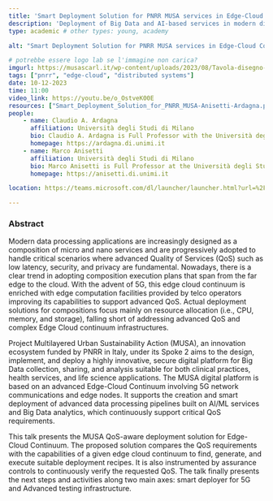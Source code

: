 ```yaml
---
title: 'Smart Deployment Solution for PNRR MUSA services in Edge-Cloud Continuum'
description: 'Deployment of Big Data and AI-based services in modern distributed systems, at the basis of the innovation ecosystem developed as part of the PNRRR project MUSA'
type: academic # other types: young, academy

alt: "Smart Deployment Solution for PNRR MUSA services in Edge-Cloud Continuum"

# potrebbe essere logo lab se l'immagine non carica?
imgurl: https://musascarl.it/wp-content/uploads/2023/08/Tavola-disegno-4.png
tags: ["pnrr", "edge-cloud", "distributed systems"]
date: 10-12-2023
time: 11:00
video_link: https://youtu.be/o_OstveK00E
resources: ["Smart_Deployment_Solution_for_PNRR_MUSA-Anisetti-Ardagna.pdf"]
people:
    - name: Claudio A. Ardagna
      affiliation: Università degli Studi di Milano
      bio: Claudio A. Ardagna is Full Professor with the Università degli Studi di Milano, the Director of the CINI National Lab on Data Science, and co-founder of Moon Cloud srl. His research interests are in the areas of cloud-edge security and assurance, distributed system certification, machine learning, and data science, where he published more than 150 contributions in international journals, conference/workshop proceedings, and chapters in international books. He is the winner of the ERCIM (European Research Consortium for Informatics and Mathematics) WG STM 2009 Award for the Best Ph.D. Thesis on Security and Trust Management. He has been visiting professor at Université Jean Moulin Lyon 3 and visiting researcher at Beijing University of Posts and Telecommunications, Khalifa University, George Mason University. He is member of the Steering Committee of IEEE Transactions on Cloud Computing, member of the editorial board of the IEEE Transactions on Cloud Computing and IEEE Transactions on Services Computing, and secretary of the IEEE Technical Committee on Services Computing. He is General Chair for IEEE ICWS 2024.
      homepage: https://ardagna.di.unimi.it
    - name: Marco Anisetti
      affiliation: Università degli Studi di Milano
      bio: Marco Anisetti is Full Professor at the Università degli Studi di Milano. His research interests are in the area of computational intelligence, and its application to the design and evaluation of complex systems. He has been investigating innovative solutions in the area of cloud security assurance evaluation. In this area he defined a new scheme for continuous and incremental cloud security certification, based on distributed assurance evaluation architecture.
      homepage: https://anisetti.di.unimi.it

location: https://teams.microsoft.com/dl/launcher/launcher.html?url=%2F_%23%2Fl%2Fmeetup-join%2F19%3Ameeting_N2Y4YTliODItYzRjMC00NTJlLTliMTYtNTc5NDNlMGZmNWMw%40thread.v2%2F0%3Fcontext%3D%257b%2522Tid%2522%253a%252213b55eef-7018-4674-a3d7-cc0db06d545c%2522%252c%2522Oid%2522%253a%25226afb8774-30dd-49f0-87e8-2e09591d0107%2522%257d%26anon%3Dtrue&type=meetup-join&deeplinkId=0cc1955a-ead0-44be-aa58-d670e7a8bf27&directDl=true&msLaunch=true&enableMobilePage=true&suppressPrompt=true

---
```


### Abstract

Modern data processing applications are increasingly designed as a composition of micro and nano services and are progressively adopted to handle critical scenarios where advanced Quality of Services (QoS) such as low latency, security, and privacy are fundamental. Nowadays, there is a clear trend in adopting composition execution plans that span from the far edge to the cloud. With the advent of 5G, this edge cloud continuum is enriched with edge computation facilities provided by telco operators improving its capabilities to support advanced QoS. Actual deployment solutions for compositions focus mainly on resource allocation (i.e., CPU, memory, and storage), falling short of addressing advanced QoS and complex Edge Cloud continuum infrastructures.

Project Multilayered Urban Sustainability Action (MUSA), an innovation ecosystem funded by PNRR in Italy, under its Spoke 2 aims to the design, implement, and deploy a highly innovative, secure digital platform for Big Data collection, sharing, and analysis suitable for both clinical practices, health services, and life science applications. The MUSA digital platform is based on an advanced Edge-Cloud Continuum involving 5G network communications and edge nodes. It supports the creation and smart deployment of advanced data processing pipelines built on AI/ML services and Big Data analytics, which continuously support critical QoS requirements.

This talk presents the MUSA QoS-aware deployment solution for Edge-Cloud Continuum. The proposed solution compares the QoS requirements with the capabilities of a given edge cloud continuum to find, generate, and execute suitable deployment recipes. It is also instrumented by assurance controls to continuously verify the requested QoS. The talk finally presents the next steps and activities along two main axes: smart deployer for 5G and Advanced testing infrastructure.

